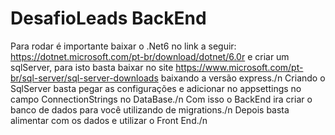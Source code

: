 ﻿# DesafioLeads BackEnd

 Para rodar é importante baixar o .Net6 no link a seguir: https://dotnet.microsoft.com/pt-br/download/dotnet/6.0r e criar um sqlServer, para isto basta baixar no site https://www.microsoft.com/pt-br/sql-server/sql-server-downloads baixando a versão express./n
 Criando o SqlServer basta pegar as configurações e adicionar no appsettings no campo ConnectionStrings no DataBase./n
 Com isso o BackEnd ira criar o banco de dados para você utilizando de migrations./n
 Depois basta alimentar com os dados e utilizar o Front End./n
